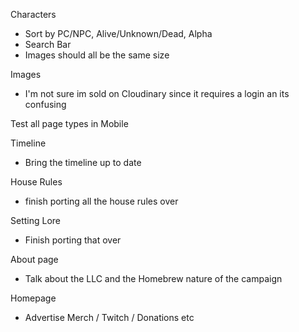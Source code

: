 Characters
- Sort by PC/NPC, Alive/Unknown/Dead, Alpha
- Search Bar
- Images should all be the same size

Images
- I'm not sure im sold on Cloudinary since it requires a login an its confusing

Test all page types in Mobile

Timeline
- Bring the timeline up to date 

House Rules
- finish porting all the house rules over

Setting Lore
- Finish porting that over

About page
- Talk about the LLC and the Homebrew nature of the campaign

Homepage
- Advertise Merch / Twitch / Donations etc